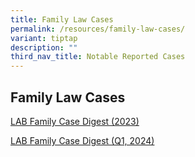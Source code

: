 ```yaml
---
title: Family Law Cases
permalink: /resources/family-law-cases/
variant: tiptap
description: ""
third_nav_title: Notable Reported Cases
---
```

<h2><strong>Family Law Cases</strong></h2>
<p><a href="/files/LAB_Family_Case_Digest_2023.pdf" rel="noopener noreferrer nofollow" target="_blank">LAB Family Case Digest (2023)</a>
</p>
<p><a href="/files/Compiled_LAB_Case_Digest__2024_Q1_.pdf" rel="noopener noreferrer nofollow" target="_blank">LAB Family Case Digest (Q1, 2024)</a>
</p>